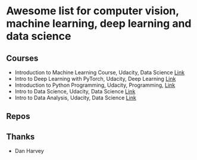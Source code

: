 # Awesome list for computer vision, machine learning, deep learning and data science

## Courses
- Introduction to Machine Learning Course, Udacity, Data Science [Link](https://www.udacity.com/course/intro-to-machine-learning--ud120)
- Intro to Deep Learning with PyTorch, Udacity, Deep Learning [Link](https://www.udacity.com/course/deep-learning-pytorch--ud188)
- Introduction to Python Programming, Udacity, Programming, [Link](https://www.udacity.com/course/introduction-to-python--ud1110)
- Intro to Data Science, Udacity, Data Science [Link](https://www.udacity.com/courses/ud359)
- Intro to Data Analysis, Udacity, Data Science [Link](https://www.udacity.com/courses/ud170)
## Repos

## Thanks
- Dan Harvey
